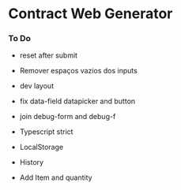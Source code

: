 # Contract Web Generator

### To Do
* reset after submit
* Remover espaços vazios dos inputs

* dev layout
* fix data-field datapicker and button
* join debug-form and debug-f

* Typescript strict
* LocalStorage
* History
* Add Item and quantity




